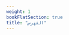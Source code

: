 ```yaml
---
weight: 1
bookFlatSection: true
title: "الفهرس"
---
```


<br >
<br >
<br >
<br>
<br >
<br >
<br >
<br >
<br >
<br >
<br >
<br >
<br >
<br >
<br >
<br>
<br >
<br >
<br >
<br >
<br >
<br >
<br >
<br >
<br >
<br >
<br >
<br>
<br >
<br >
<br >
<br >
<br >
<br >
<br >
<br >
